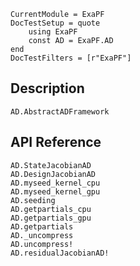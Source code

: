 ```@meta
CurrentModule = ExaPF
DocTestSetup = quote
    using ExaPF
    const AD = ExaPF.AD
end
DocTestFilters = [r"ExaPF"]
```

## Description
```@docs
AD.AbstractADFramework
```

## API Reference
```@docs
AD.StateJacobianAD
AD.DesignJacobianAD
AD.myseed_kernel_cpu
AD.myseed_kernel_gpu
AD.seeding
AD.getpartials_cpu
AD.getpartials_gpu
AD.getpartials
AD._uncompress
AD.uncompress!
AD.residualJacobianAD!
```
